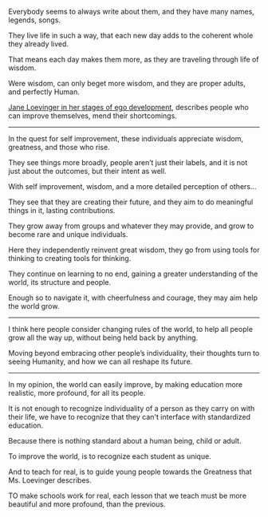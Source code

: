 Everybody seems to always write about them,
and they have many names, legends, songs.

They live life in such a way,
that each new day adds to the coherent whole they already lived.

That means each day makes them more,
as they are traveling through life of wisdom.

Were wisdom, can only beget more wisdom,
and they are proper adults, and perfectly Human.

[Jane Loevinger in her stages of ego development][1],
describes people who can improve themselves, mend their shortcomings.

---

In the quest for self improvement,
these individuals appreciate wisdom, greatness, and those who rise.

They see things more broadly, people aren’t just their labels,
and it is not just about the outcomes, but their intent as well.

With self improvement, wisdom,
and a more detailed perception of others...

They see that they are creating their future,
and they aim to do meaningful things in it, lasting contributions.

They grow away from groups and whatever they may provide,
and grow to become rare and unique individuals.

Here they independently reinvent great wisdom,
they go from using tools for thinking to creating tools for thinking.

They continue on learning to no end,
gaining a greater understanding of the world, its structure and people.

Enough so to navigate it, with cheerfulness and courage,
they may aim help the world grow.

---

I think here people consider changing rules of the world,
to help all people grow all the way up, without being held back by anything.

Moving beyond embracing other people’s individuality,
their thoughts turn to seeing Humanity, and how we can all reshape its future.

---

In my opinion, the world can easily improve,
by making education more realistic, more profound, for all its people.

It is not enough to recognize individuality of a person as they carry on with their life,
we have to recognize that they can't interface with standardized education.

Because there is nothing standard about a human being,
child or adult.

To improve the world,
is to recognize each student as unique.

And to teach for real,
is to guide young people towards the Greatness that Ms. Loevinger describes.

TO make schools work for real,
each lesson that we teach must be more beautiful and more profound, than the previous.

[1]: https://en.wikipedia.org/wiki/Loevinger%27s_stages_of_ego_development#Self-Aware_(E5)
